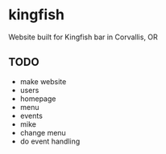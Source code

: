 # kingfish
Website built for Kingfish bar in Corvallis, OR

TODO
----

- make website	
 - users
  - homepage
  - menu
  - events
 - mike
  - change menu
  - do event handling

